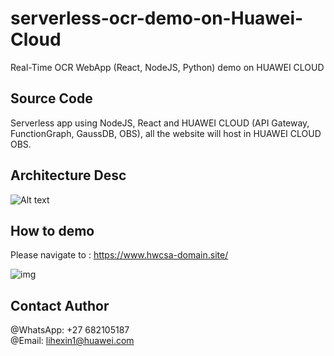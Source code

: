 # serverless-ocr-demo-on-Huawei-Cloud

Real-Time OCR WebApp (React, NodeJS, Python) demo on HUAWEI CLOUD

## Source Code


Serverless app using NodeJS, React and HUAWEI CLOUD (API Gateway, FunctionGraph, GaussDB, OBS), all the website will host in HUAWEI CLOUD OBS. 

## Architecture Desc
![Alt text](https://github.com/hexlicn/serverless-ocr-demo-on-Huawei-Cloud/blob/main/images/arch.png)

## How to demo

Please navigate to : https://www.hwcsa-domain.site/

![img](https://github.com/hexlicn/serverless-ocr-demo-on-Huawei-Cloud/blob/main/images/react-app-ocr.gif)


## Contact Author

@WhatsApp: +27 682105187  
@Email:    lihexin1@huawei.com
